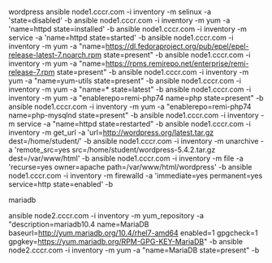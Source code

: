 wordpress
ansible node1.cccr.com -i inventory -m selinux -a 'state=disabled' -b
ansible node1.cccr.com -i inventory -m yum -a 'name=httpd state=installed' -b
ansible node1.cccr.com -i inventory -m service -a 'name=httpd state=started' -b
ansible node1.cccr.com -i inventory -m yum -a "name=https://dl.fedoraproject.org/pub/epel/epel-release-latest-7.noarch.rpm state=present" -b
ansible node1.cccr.com -i inventory -m yum -a "name=https://rpms.remirepo.net/enterprise/remi-release-7.rpm state=present" -b
ansible node1.cccr.com -i inventory -m yum -a "name=yum-utils state=present" -b
ansible node1.cccr.com -i inventory -m yum -a "name=* state=latest" -b
ansible node1.cccr.com -i inventory -m yum -a "enablerepo=remi-php74 name=php state=present" -b
ansible node1.cccr.com -i inventory -m yum -a "enablerepo=remi-php74 name=php-mysqlnd state=present" -b
ansible node1.cccr.com -i inventory -m service -a "name=httpd state=restarted" -b
ansible node1.cccr.com -i inventory -m get_url -a 'url=http://wordpress.org/latest.tar.gz dest=/home/student/' -b
ansible node1.cccr.com -i inventory -m unarchive -a 'remote_src=yes src=/home/student/wordpress-5.4.2.tar.gz dest=/var/www/html' -b
ansible node1.cccr.com -i inventory -m file -a 'recurse=yes owner=apache path=/var/www/html/wordpress' -b
ansible node1.cccr.com -i inventory -m firewalld -a 'immediate=yes permanent=yes service=http state=enabled' -b

mariadb

ansible node2.cccr.com -i inventory -m yum_repository -a "description=mariadb10.4 name=MariaDB baseurl=http://yum.mariadb.org/10.4/rhel7-amd64 enabled=1 gpgcheck=1 gpgkey=https://yum.mariadb.org/RPM-GPG-KEY-MariaDB" -b
ansible node2.cccr.com -i inventory -m yum -a "name=MariaDB state=present" -b
